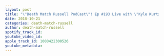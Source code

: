 ```yaml
---
layout: post
title: "\"Death Match Russell PodCast\"! Ep #193 Live with \"Kyle Kurtz\"! Owner of JPCW Jersey Premier Championship Wrestling! Tune in!"
date: 2018-10-21
categories: death-match-russell
author: death-match-russell
spotify_track_id: 
youtube_video_id: 
apple_track_id: 1000422300526
youtube_metadata: 
---
```

